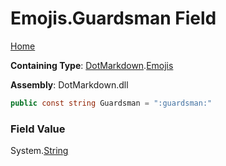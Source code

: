 # Emojis\.Guardsman Field

[Home](../../../README.md)

**Containing Type**: [DotMarkdown](../../README.md)\.[Emojis](../README.md)

**Assembly**: DotMarkdown\.dll

```csharp
public const string Guardsman = ":guardsman:"
```

### Field Value

System\.[String](https://docs.microsoft.com/en-us/dotnet/api/system.string)
